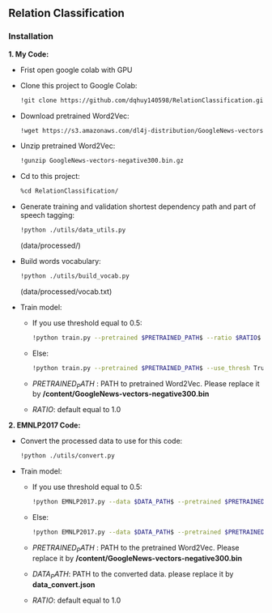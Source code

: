 ## Relation Classification 

### Installation

**1. My Code:**

- Frist open google colab with GPU

- Clone this project to Google Colab:

    ```bash
    !git clone https://github.com/dqhuy140598/RelationClassification.git
    ```

- Download pretrained Word2Vec:

    ```bash
    !wget https://s3.amazonaws.com/dl4j-distribution/GoogleNews-vectors-negative300.bin.gz
    ```

- Unzip pretrained Word2Vec:

    ```bash
    !gunzip GoogleNews-vectors-negative300.bin.gz
    ```

- Cd to this project:

    ```bash
    %cd RelationClassification/
    ```
    
- Generate training and validation shortest dependency path and part of speech tagging:

    ```bash
    !python ./utils/data_utils.py
    ```
    
    (data/processed/)

- Build words vocabulary:

    ```bash
    !python ./utils/build_vocab.py
    ```
    
    (data/processed/vocab.txt)

- Train model:

    - If you use threshold equal to 0.5:
    
        ```bash
        !python train.py --pretrained $PRETRAINED_PATH$ --ratio $RATIO$
        ```
    
    - Else:
        
        ```bash
        !python train.py --pretrained $PRETRAINED_PATH$ --use_thresh True --ratio $RATIO$
        ```

    -   $PRETRAINED_PATH$ : PATH to pretrained Word2Vec. Please replace it by **/content/GoogleNews-vectors-negative300.bin**
    -   $RATIO$: default equal to 1.0
    
**2. EMNLP2017 Code:**

- Convert the processed data to use for this code:

    ```bash
    !python ./utils/convert.py
    ```

- Train model:

    - If you use threshold equal to 0.5:
    
        ```bash
        !python EMNLP2017.py --data $DATA_PATH$ --pretrained $PRETRAINED_PATH$ --ratio $RATIO$
        ```
    
    - Else:
        
        ```bash
        !python EMNLP2017.py --data $DATA_PATH$ --pretrained $PRETRAINED_PATH$ --use_thresh True --ratio $RATIO$
        ```

    -   $PRETRAINED_PATH$ : PATH to the pretrained Word2Vec. Please replace it by **/content/GoogleNews-vectors-negative300.bin**
    -   $DATA_PATH$: PATH to the converted data. please replace it by **data_convert.json**
    -   $RATIO$: default equal to 1.0





 
